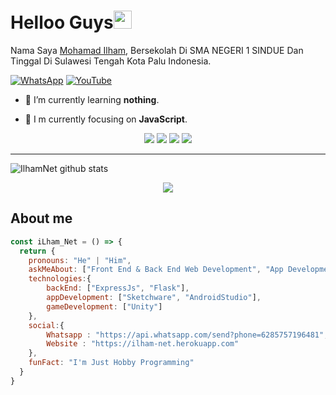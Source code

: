 # Helloo Guys<img src="https://github.com/TheDudeThatCode/TheDudeThatCode/blob/master/Assets/Hi.gif" width="29px">
Nama Saya [Mohamad Ilham](https://github.com/jenralsvg), Bersekolah Di SMA NEGERI 1 SINDUE Dan Tinggal Di Sulawesi Tengah Kota Palu Indonesia.

[![WhatsApp](https://img.icons8.com/fluent/40/000000/whatsapp.png)](https://api.whatsapp.com/send?phone=6285757196481&text=Assalamualaikum+Save+Nomorku)
 [![YouTube](https://img.icons8.com/fluent/40/000000/youtube-play.png)](https://youtube.com/channel/UCF-nPvtUosWxilJksQXJJ5g)
</P>

- 🌱 I’m currently learning **nothing**.

- 👀 I m currently focusing on **JavaScript**.

<p align="center">
  <img src="https://img.shields.io/badge/-JavaScript-black?style=flat-square&logo=javascript" />
  <img src="https://img.shields.io/badge/-Node.js-black?style=flat-square&logo=Node.js" />
  <img src="https://img.shields.io/badge/-HTML5-black?style=flat-square&logo=html5&logoColor=e34f26" />
  <img src="https://img.shields.io/badge/-CSS3-black?style=flat-square&logo=css3&logoColor=1572b6" />
</p>

___

![IlhamNet github stats](https://github-readme-stats.vercel.app/api?username=jenralsvg&show_icons=true&theme=tokyonight)

<p align="center">
  <a href="https://github.com/jenralsvg"><img src="https://github-readme-stats.vercel.app/api/top-langs?username=ilhamnet&bg_color=30,e96443,904e95&title_color=fff&text_color=fff&hide_border=true&show_icons=true&layout=compact" /></a>
</p>

## About me
```js
const iLham_Net = () => {
  return {
    pronouns: "He" | "Him",
    askMeAbout: ["Front End & Back End Web Development", "App Development"],
    technologies:{
        backEnd: ["ExpressJs", "Flask"],
        appDevelopment: ["Sketchware", "AndroidStudio"],
        gameDevelopment: ["Unity"]
    },
    social:{
        Whatsapp : "https://api.whatsapp.com/send?phone=6285757196481",
        Website : "https://ilham-net.herokuapp.com"
    },
    funFact: "I'm Just Hobby Programming"
  }
}
```
